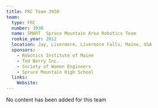 ```yaml
---
title: FRC Team 3930
team:
  type: FRC
  number: 3930
  name: SMART  Spruce Mountain Area Robotics Team
  rookie_year: 2012
  location: Jay, Livermore, Livermore Falls, Maine, USA
  sponsors:
    - Robotics Institute of Maine
    - Ted Berry Inc.
    - Society of Women Engineers
    - Spruce Mountain High School
  links:
    Website: 
---
```

No content has been added for this team